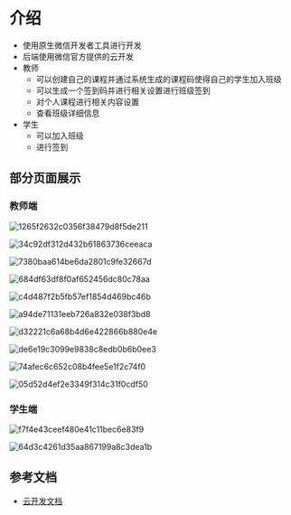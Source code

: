 # 介绍

- 使用原生微信开发者工具进行开发
- 后端使用微信官方提供的云开发
- 教师
  - 可以创建自己的课程并通过系统生成的课程码使得自己的学生加入班级
  - 可以生成一个签到码并进行相关设置进行班级签到
  - 对个人课程进行相关内容设置
  - 查看班级详细信息
- 学生
  - 可以加入班级
  - 进行签到




## 部分页面展示

### 教师端

![1265f2632c0356f38479d8f5de211](D:\MyProject\HTMLCSSJavaScript\小程序开发\miniprogram-SignIn\assets/e1265f2632c0356f38479d8f5de2112.png)

![34c92df312d432b61863736ceeaca](D:\MyProject\HTMLCSSJavaScript\小程序开发\miniprogram-SignIn\assets/f34c92df312d432b61863736ceeacaf.png)

![7380baa614be6da2801c9fe32667d](D:\MyProject\HTMLCSSJavaScript\小程序开发\miniprogram-SignIn\assets/c7380baa614be6da2801c9fe32667d8.png)

![684df63df8f0af652456dc80c78aa](D:\MyProject\HTMLCSSJavaScript\小程序开发\miniprogram-SignIn\assets/6684df63df8f0af652456dc80c78aa6.png)

![c4d487f2b5fb57ef1854d469bc46b](D:\MyProject\HTMLCSSJavaScript\小程序开发\miniprogram-SignIn\assets/fc4d487f2b5fb57ef1854d469bc46b6.png)

![a94de71131eeb726a832e038f3bd8](D:\MyProject\HTMLCSSJavaScript\小程序开发\miniprogram-SignIn\assets/6a94de71131eeb726a832e038f3bd8c.png)

![d32221c6a68b4d6e422866b880e4e](D:\MyProject\HTMLCSSJavaScript\小程序开发\miniprogram-SignIn\assets/1d32221c6a68b4d6e422866b880e4e2.png)

![de6e19c3099e9838c8edb0b6b0ee3](D:\MyProject\HTMLCSSJavaScript\小程序开发\miniprogram-SignIn\assets/9de6e19c3099e9838c8edb0b6b0ee3d.png)



![74afec6c652c08b4fee5e1f2c74f0](D:\MyProject\HTMLCSSJavaScript\小程序开发\miniprogram-SignIn\assets/e74afec6c652c08b4fee5e1f2c74f02.png)

![05d52d4ef2e3349f314c31f0cdf50](D:\MyProject\HTMLCSSJavaScript\小程序开发\miniprogram-SignIn\assets/e05d52d4ef2e3349f314c31f0cdf503.png)



### 学生端

![f7f4e43ceef480e41c11bec6e83f9](D:\MyProject\HTMLCSSJavaScript\小程序开发\miniprogram-SignIn\assets/5f7f4e43ceef480e41c11bec6e83f99.png)



![64d3c4261d35aa867199a8c3dea1b](D:\MyProject\HTMLCSSJavaScript\小程序开发\miniprogram-SignIn\assets/a2ef4d821fef2e84a829a30513d44c5.png)



























## 参考文档

- [云开发文档](https://developers.weixin.qq.com/miniprogram/dev/wxcloud/basis/getting-started.html)


